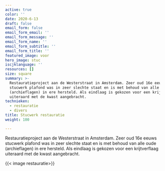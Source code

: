 ```yaml
---
active: true
color: ''
date: 2020-6-13
draft: false
email_form: false
email_form_email: ''
email_form_message: ''
email_form_name: ''
email_form_subtitle: ''
email_form_title: ''
featured_image: voor
hero_image: stuc
iscjklanguage: ''
resources: []
size: square
summary: >-
  Restauratieproject aan de Westerstraat in Amsterdam. Zeer oud 16e eeuws
  stucwerk plafond was in zeer slechte staat en is met behoud van alle oude
  (archieflagen) in ere hersteld. Als eindlaag is gekozen voor een krijtverflaag
  uiteraard met de kwast aangebracht.
technieken:
  - restauratie
  - divers
title: Stucwerk restauratie
weight: 100

---
```


Restauratieproject aan de Westerstraat in Amsterdam. Zeer oud 16e eeuws stucwerk plafond was in zeer slechte staat en is met behoud van alle oude (archieflagen) in ere hersteld. Als eindlaag is gekozen voor een krijtverflaag uiteraard met de kwast aangebracht.

{{< image restauratie>}}